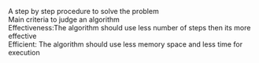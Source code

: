 A step by step procedure to solve the problem
<br>
Main criteria to judge an algorithm
<br>
Effectiveness:The algorithm should use less number of steps then its more effective
<br>
Efficient: The algorithm should use less memory space and less time for execution